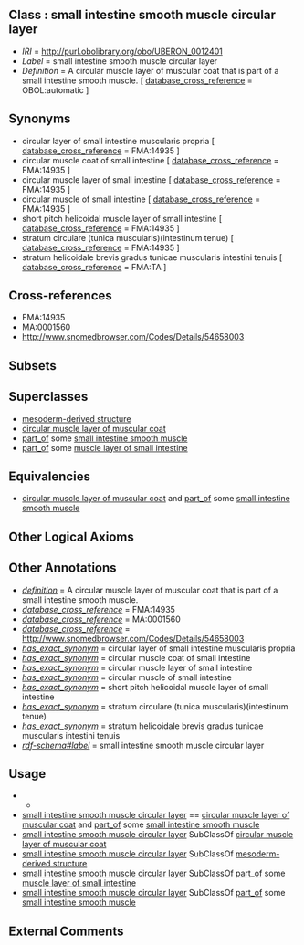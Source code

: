 
## Class : small intestine smooth muscle circular layer

 * *IRI* = http://purl.obolibrary.org/obo/UBERON_0012401
 * *Label* = small intestine smooth muscle circular layer
 * *Definition* = A circular muscle layer of muscular coat that is part of a small intestine smooth muscle. [ [database_cross_reference](../../ef/oboInOwl#hasDbXref.md) = OBOL:automatic ]

## Synonyms

 * circular layer of small intestine muscularis propria [ [database_cross_reference](../../ef/oboInOwl#hasDbXref.md) = FMA:14935 ]
 * circular muscle coat of small intestine [ [database_cross_reference](../../ef/oboInOwl#hasDbXref.md) = FMA:14935 ]
 * circular muscle layer of small intestine [ [database_cross_reference](../../ef/oboInOwl#hasDbXref.md) = FMA:14935 ]
 * circular muscle of small intestine [ [database_cross_reference](../../ef/oboInOwl#hasDbXref.md) = FMA:14935 ]
 * short pitch helicoidal muscle layer of small intestine [ [database_cross_reference](../../ef/oboInOwl#hasDbXref.md) = FMA:14935 ]
 * stratum circulare (tunica muscularis)(intestinum tenue) [ [database_cross_reference](../../ef/oboInOwl#hasDbXref.md) = FMA:14935 ]
 * stratum helicoidale brevis gradus tunicae muscularis intestini tenuis [ [database_cross_reference](../../ef/oboInOwl#hasDbXref.md) = FMA:TA ]

## Cross-references

 * FMA:14935
 * MA:0001560
 * http://www.snomedbrowser.com/Codes/Details/54658003

## Subsets


## Superclasses

 * [mesoderm-derived structure](../../UBERON/20/UBERON_0004120.md)
 * [circular muscle layer of muscular coat](../../UBERON/68/UBERON_0012368.md)
 * [part_of](../../BFO/50/BFO_0000050.md) some [small intestine smooth muscle](../../UBERON/39/UBERON_0004239.md)
 * [part_of](../../BFO/50/BFO_0000050.md) some [muscle layer of small intestine](../../UBERON/01/UBERON_0011201.md)

## Equivalencies

 * [circular muscle layer of muscular coat](../../UBERON/68/UBERON_0012368.md) and [part_of](../../BFO/50/BFO_0000050.md) some [small intestine smooth muscle](../../UBERON/39/UBERON_0004239.md)

## Other Logical Axioms


## Other Annotations

 * *[definition](../../IAO/15/IAO_0000115.md)* = A circular muscle layer of muscular coat that is part of a small intestine smooth muscle.
 * *[database_cross_reference](../../ef/oboInOwl#hasDbXref.md)* = FMA:14935
 * *[database_cross_reference](../../ef/oboInOwl#hasDbXref.md)* = MA:0001560
 * *[database_cross_reference](../../ef/oboInOwl#hasDbXref.md)* = http://www.snomedbrowser.com/Codes/Details/54658003
 * *[has_exact_synonym](../../ym/oboInOwl#hasExactSynonym.md)* = circular layer of small intestine muscularis propria
 * *[has_exact_synonym](../../ym/oboInOwl#hasExactSynonym.md)* = circular muscle coat of small intestine
 * *[has_exact_synonym](../../ym/oboInOwl#hasExactSynonym.md)* = circular muscle layer of small intestine
 * *[has_exact_synonym](../../ym/oboInOwl#hasExactSynonym.md)* = circular muscle of small intestine
 * *[has_exact_synonym](../../ym/oboInOwl#hasExactSynonym.md)* = short pitch helicoidal muscle layer of small intestine
 * *[has_exact_synonym](../../ym/oboInOwl#hasExactSynonym.md)* = stratum circulare (tunica muscularis)(intestinum tenue)
 * *[has_exact_synonym](../../ym/oboInOwl#hasExactSynonym.md)* = stratum helicoidale brevis gradus tunicae muscularis intestini tenuis
 * *[rdf-schema#label](../../el/rdf-schema#label.md)* = small intestine smooth muscle circular layer

## Usage

 * -
 * [small intestine smooth muscle circular layer](../../UBERON/01/UBERON_0012401.md) == [circular muscle layer of muscular coat](../../UBERON/68/UBERON_0012368.md) and [part_of](../../BFO/50/BFO_0000050.md) some [small intestine smooth muscle](../../UBERON/39/UBERON_0004239.md)
 * [small intestine smooth muscle circular layer](../../UBERON/01/UBERON_0012401.md) SubClassOf [circular muscle layer of muscular coat](../../UBERON/68/UBERON_0012368.md)
 * [small intestine smooth muscle circular layer](../../UBERON/01/UBERON_0012401.md) SubClassOf [mesoderm-derived structure](../../UBERON/20/UBERON_0004120.md)
 * [small intestine smooth muscle circular layer](../../UBERON/01/UBERON_0012401.md) SubClassOf [part_of](../../BFO/50/BFO_0000050.md) some [muscle layer of small intestine](../../UBERON/01/UBERON_0011201.md)
 * [small intestine smooth muscle circular layer](../../UBERON/01/UBERON_0012401.md) SubClassOf [part_of](../../BFO/50/BFO_0000050.md) some [small intestine smooth muscle](../../UBERON/39/UBERON_0004239.md)

## External Comments

